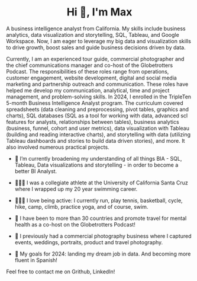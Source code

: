<h1 align="center">Hi 👋, I'm Max</h1>

A business intelligence analyst from California. My skills include business analytics, data visualization and storytelling, SQL, Tableau, and Google Workspace. Now, I am eager to leverage my big data and visualization skills to drive growth, boost sales and guide business decisions driven by data.

Currently, I am an experienced tour guide, commercial photographer and the chief communications manager and co-host of the Globetrotters Podcast. The responsibilities of these roles range from operations, customer engagement, website development, digital and social media marketing and partnership outreach and communication. These roles have helped me develop my communication, analytical, time and project management, and problem-solving skills. In 2024, I enrolled in the TripleTen 5-month Business Intelligence Analyst program. The curriculum covered spreadsheets (data cleaning and preprocessing, pivot tables, graphics and charts), SQL databases (SQL as a tool for working with data, advanced scl features for analysts, relationships between tables), business analytics (business, funnel, cohort and user metrics), data visualization with Tableau (building and reading interactive charts), and storytelling with data (utilizing Tableau dashboards and stories to build data driven stories), and more. It also involved numerous practical projects.

- 🌱 I’m currently broadening my understanding of all things BIA - SQL, Tableau, Data visualizations and storytelling - in order to become a better BI Analyst.

- 🏊🏼‍♂️ I was a collegiate athlete at the University of California Santa Cruz where I wrapped up my 20 year swimming career.

- 🏃🏼‍♂️ I love being active: I currently run, play tennis, basketball, cycle, hike, camp, climb, practice yoga, and of course, swim.

- 🛂 I have been to more than 30 countries and promote travel for mental health as a co-host on the Globetrotters Podcast!

- 📸 I previously had a commercial photography business where I captured events, weddings, portraits, product and travel photography.
  
- 🎯 My goals for 2024: landing my dream job in data. And becoming more fluent in Spanish!

Feel free to contact me on Grithub, LinkedIn!
